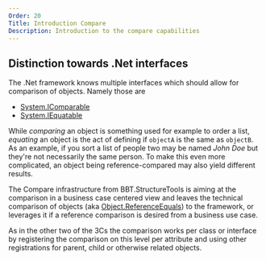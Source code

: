 ```yaml
---
Order: 20
Title: Introduction Compare
Description: Introduction to the compare capabilities
---
```


## Distinction towards .Net interfaces

The .Net framework knows multiple interfaces which should allow for comparison of objects. Namely those are

* [System.IComparable]
* [System.IEquatable]

While *comparing* an object is something used for example to order a list, *equating* an object is the act
of defining if `objectA` is the same as `objectB`.
As an example, if you sort a list of people two may be named *John Doe* but they're not necessarily the same person.
To make this even more complicated, an object being reference-compared may also yield different results.

The Compare infrastructure from BBT.StructureTools is aiming at the comparison in a business case centered view
and leaves the technical comparison of objects (aka [Object.ReferenceEquals]) to the framework, or leverages it
if a reference comparison is desired from a business use case.

As in the other two of the 3Cs the comparison works per class or interface by registering the comparison on this level per attribute
and using other registrations for parent, child or otherwise related objects.

[System.IComparable]: https://docs.microsoft.com/en-us/dotnet/api/system.icomparable
[System.IEquatable]: https://docs.microsoft.com/en-us/dotnet/api/system.iequatable-1
[Object.ReferenceEquals]: https://docs.microsoft.com/en-us/dotnet/api/system.object.referenceequals
